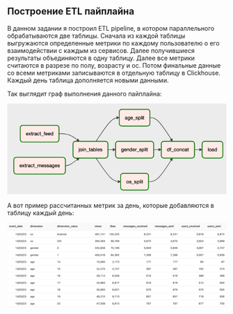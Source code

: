 ## Построение ETL пайплайна

В данном задании я построил ETL pipeline, в котором параллельного обрабатываются две таблицы. Сначала из каждой таблицы выгружаются определенные метрики по каждому пользователю о его взаимодействии с каждым из сервисов. Далее получившиеся результаты объединяются в одну таблицу. Далее все метрики считаются в разрезе по полу, возрасту и ос. Потом финальные данные со всеми метриками записываются в отдельную таблицу в Clickhouse. Каждый день таблица дополняется новыми данными.

Так выглядит граф выполнения данного пайплайна:

![DAG](Dag_graph.png)

А вот пример рассчитанных метрик за день, которые добавляются в таблицу каждый день:

<img src="Пример записей в таблице.jpg" alt="пример рассчитанных метрик за день" style="zoom:100%;" />


